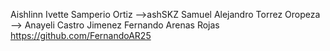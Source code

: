 Aishlinn Ivette Samperio Ortiz  -->ashSKZ
Samuel Alejandro Torrez Oropeza -->
Anayeli Castro Jimenez
Fernando Arenas Rojas https://github.com/FernandoAR25